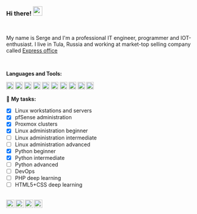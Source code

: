 ### Hi there! <img src="https://media.giphy.com/media/hvRJCLFzcasrR4ia7z/giphy.gif" width="25px">
<br />

My name is Serge and I'm a professional IT engineer, programmer and IOT-enthusiast.
I live in Tula, Russia and working at market-top selling company called <a href="https://www.express-office.ru">Express office</a>

<br />

<!--img align="right" alt="GIF" src="https://avatars.githubusercontent.com/u/62348583?s=400&u=7a3327354f27817964a4d7b754381ec64b9d672d&v=4" width="400" height="400" /-->
  
**Languages and Tools:**

<code><img height="20" src="https://cdn.simpleicons.org/github/white"></code>
<code><img height="20" src="https://cdn.simpleicons.org/gitlab/white"></code>
<code><img height="20" src="https://cdn.simpleicons.org/php/white"></code>
<code><img height="20" src="https://cdn.simpleicons.org/html5/white"></code>
<code><img height="20" src="https://cdn.simpleicons.org/linux/white"></code>
<code><img height="20" src="https://cdn.simpleicons.org/windows/white"></code>
<code><img height="20" src="https://cdn.simpleicons.org/proxmox/white"></code>
<code><img height="20" src="https://cdn.simpleicons.org/pfsense/white"></code>
<code><img height="20" src="https://cdn.simpleicons.org/wireguard/white"></code>
<code><img height="20" src="https://cdn.simpleicons.org/openvpn/white"></code>

🚧 **My tasks:**
<!-- TODO-IST:START -->
* [x] Linux workstations and servers
* [x] pfSense administration
* [x] Proxmox clusters
* [x] Linux administration beginner
* [ ] Linux administration intermediate
* [ ] Linux administration advanced
* [x] Python beginner
* [x] Python intermediate
* [ ] Python advanced
* [ ] DevOps
* [ ] PHP deep learning
* [ ] HTML5+CSS deep learning
<!-- TODO-IST:END -->

<br />

<a href="https://vk.com/phantomcat71">
  <img align="left" alt="ВК" width="22px" src="https://cdn.simpleicons.org/vk/white" />
</a>
<a href="https://twitter.com/phantomcat71">
  <img align="left" alt="Twitter" width="22px" src="https://cdn.simpleicons.org/twitter/white" />
</a>
<a href="https://t.me/phantomcat71">
  <img align="left" alt="My Telegram" width="22px" src="https://cdn.simpleicons.org/telegram/white" />
</a>
<a href="https://www.instagram.com/phantomcat71">
  <img align="left" alt="Instagram" width="22px" src="https://cdn.simpleicons.org/instagram/white" />
</a>

<!--
**PhantomCat/PhantomCat** is a ✨ _special_ ✨ repository because its `README.md` (this file) appears on your GitHub profile.

Here are some ideas to get you started:

- 🔭 I’m currently working on ...
- 🌱 I’m currently learning ...
- 👯 I’m looking to collaborate on ...
- 🤔 I’m looking for help with ...
- 💬 Ask me about ...
- 📫 How to reach me: ...
- 😄 Pronouns: ...
- ⚡ Fun fact: ...
-->
